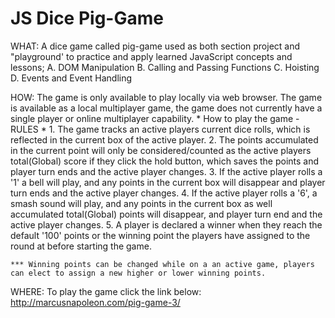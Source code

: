 # JS Dice Pig-Game

WHAT:
A dice game called pig-game used as both section project  and "playground' to practice and apply learned JavaScript concepts and lessons;
	A. DOM Manipulation
	B. Calling and Passing Functions
	C. Hoisting
	D. Events and Event Handling
	
	

HOW:
The game is only available to play locally via web browser.
The game is available as a local multiplayer game, the game does not currently have a single player or online multiplayer capability.
    * How to play the game - RULES *
	1. The game tracks an active players current dice rolls, which is reflected in the current box of the active player.
	2. The points accumulated in the current point will only be considered/counted as the active players total(Global) score if they click the hold button, which saves the	points and player turn ends and the active player changes.
	3. If the active player rolls a '1' a bell will play, and any points in the current box will disappear and player turn ends and the active player changes.
	4. If the active player rolls a '6', a smash sound will play, and any points in the current box as well accumulated total(Global) points will disappear, and player turn end and the active player changes.
	5. A player is declared a winner when they reach the default '100' points or the winning point the players have assigned to the round at before starting the game.
	
	*** Winning points can be changed while on a an active game, players can elect to assign a new higher or lower winning points.
	


WHERE:
To play the game click the link below:   http://marcusnapoleon.com/pig-game-3/
	

